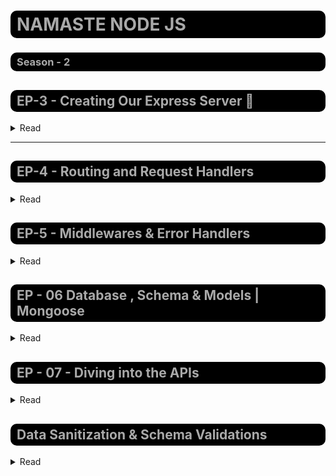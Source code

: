 

<style>
  h1, h2, h3, h4, h5, h6 {
    background-color: #000;
    border-bottom: none;
    color: #A9A9A9;
    padding-top: 5px;
    padding-bottom: 5px;
    padding-left: 10px;
    border-radius: 10px; 
  }
</style>

# NAMASTE NODE JS 
### Season - 2

## EP-3 - Creating Our Express Server 🚀 

<details>
<summary>
Read 
</summary>

Link For Commit [Creating Our Express Server - Link🔗](https://github.com/Praveen-BE/DevTinder/commit/7c50b9c) if you want Checkout😊

> - create a repository
> - initialize the repository
> - node_modules, package.json, package-lock.json
<br> &nbsp;&nbsp;&nbsp; **node_modules** - stores extenal dependencies of the project
<br> &nbsp;&nbsp;&nbsp; **package.json** - contains metadata about node.js project, including its dependencies, scripts, configuration, and other details
<br> &nbsp;&nbsp;&nbsp; **package-lock.json** - contains information about the dependencies and their exact versions for a node.js project 
> - install express
> - create a server
> - Listen port 7777
> - Write request handlers for /test, /hello
> - Install nodemon and Update Scripts inside package.json
> - Differnce Between Carrat and Tilde (^ vs ~)
<br> &nbsp;&nbsp;&nbsp; 
> expample - "express" : "^4.21.5" 
<br> &nbsp;&nbsp;&nbsp; 
> 5 mention **patch** (tiny bug fix) version
<br> &nbsp;&nbsp;&nbsp; 
> 21 mention **Minor** (Minor Upgrade has Backward compatibilty) version
<br> &nbsp;&nbsp;&nbsp; 
> 4 mention **Major** (Major Upgrade don't has Backward compatibilty)  version
>>  | Caret(^) | Tilde(~) |
>> |:---------:| :---------: |
>> | Update minor Versions | Upadate Major Versions |
> - Whate is the use of "-g" while npm install
> <br> &nbsp;&nbsp;&nbsp; "-g" It installed Globally
</details>

<hr>

## EP-4 - Routing and Request Handlers

<details>
<summary>
Read
</summary>


> - initialize git
> - .gitignore
> - why Package-lock.json need in git repository ?
<br> &nbsp;&nbsp;&nbsp; it Maintaines exact version of the dependencies, <br> it helps to reproducibility, collaboration consistency, security and stability tracking, reproducible builds
> - create a remote repo on github.
> - push code to remote origin
> - Play with routes and route exptensions ex "/hello", "/", "hello/2", "xyz"
> - Order of the Routes Matter a Lot
> - Install Postman app and Make a Workspace/Collection > Test API Call
> - Write Logic to handle GET, POST, PATCH, DELETE http methods API calls and test them on postman

Link For Commit [Explore the HTTP Methods - Link🔗](https://github.com/Praveen-BE/DevTinder/commit/90380f8
) if you want Checkout😊

> - Explore routing and use of ?, + , (), * in the routes
> - Use Regex in routes /a/, /.*fly$/
> - Reading the Query Params in the routes
> - Reading the Dynamic Routes :-
<br> &nbsp;&nbsp;&nbsp; Different end point by api header, Query parameters, Request Body

Link For Commit [Playing With Routes - Link🔗](https://github.com/Praveen-BE/DevTinder/commit/66797d4
) if you want Checkout😊
</details>

## EP-5 - Middlewares & Error Handlers

<details>
<summary>
Read
</summary>

> - Multiple Route Handlers - play with the code
> - next ()
> - next function and error along with res.send()
> - app.use("/route", rH, [rH2, rH3], rH4, rH5);

Link For Commit [Multiple Route Handler - Link🔗](https://github.com/Praveen-BE/DevTinder/commit/7e5f332
) if you want Checkout😊
> - Why i need multiple route handler ? Answer :- Middleware
<br> // GET /user => Middleware Chain => Request Handler
> - **What is Middleware?**
<br> At its core, middleware in Express.js refers to functions that execute during the lifecycle of a request to a web server. These functions can modify the request and response objects (req, res), and either terminate the request-response cycle or pass control to the next middleware function. <br> 
 **Why Do We Need it?** <br>
Middleware functions can be used for various tasks like logging, authentication, error handling, and more.<br>
In simpler terms, middleware acts as a bridge between the incoming request from the client and the final response from the server.

I read some explainatin, This is One of the Amazing Explanation about Middleware
[Source From Medium By Aryan Kumar](https://medium.com/@finnkumar6/understanding-middleware-in-express-js-a-comprehensive-guide-5b13d72427fa)
> - How Express JS Basically handles request behind the scenes
> - Write a dummy auth middlewares for Admin
> - Write a dummy auth middlewares for all user routes, except /user/login

Link For Commit [Writing Dummy Auth Middleware - Link🔗](https://github.com/Praveen-BE/DevTinder/commit/54c5de1
) if you want Checkout😊
> - Error handling app.use("/", (err, req, res, next)=>{ // code })
> - Proper Way of Error Handling is try Catch But Wild card also nessasary

Link For Commit [ WildCard Error Handler - Link🔗](https://github.com/Praveen-BE/DevTinder/commit/631eb3d
) if you want Checkout😊

</details>

## EP - 06 Database , Schema & Models | Mongoose

<details>
<summary>
Read
</summary>

> - Create a free Cluster on MongoDB Official
> - Mongo Atlas , Connect Your application to the database not Cluster "Connection-URI"/DevTinder
> - Call the Connect DB function and Connect to database before starting application on port 7777
> - Create a User Schema & User Models - I face weird Error "User" 😒 collection not work "users"👍 collections is works well.
> - Create Post/signup API to add data to database
> - Push some documents using API calls from Postman
> - Error Handling Using Try / Catch

Link For Commit [ Database Init with Mongoose - Link🔗](https://github.com/Praveen-BE/DevTinder/commit/e5d04d5
) if you want Checkout😊

</details>

## EP - 07 - Diving into the APIs

<details>
<summary>
Read
</summary>

> - JS Objects vs JSON

> | JS Objects | JSON |
> | ---- | -----|
>  JavaScript is designed on a simple object-based paradigm. An object is a collection of properties, and a property is an association between a name (or key) and a value. A property's value can be a function, in which case the property is known as a method | JavaScript Object Notation (JSON) is a standard text-based format for representing structured data based on JavaScript object syntax |

> I already used many times **express.json()** middle ware but I don't know why i use it😆 now I Understand
> - Make your signup API dynamic to receive data from the end User

Link For Commit [ Dynamic Data in Signup API - Link🔗](https://github.com/Praveen-BE/DevTinder/commit/4d89b8c
) if you want Checkout😊

> - user findOne with duplicate email ids, which object returned
> - API - Get user By email
> - API - Feed API - Get "/feed" - get all the users from the database
> - API - Get user by ID (model.findById()) => Some Fake user Id get emty result, Some Fake user Id Get Throw Error😒 

Link For Commit [ Get API - Link🔗](https://github.com/Praveen-BE/DevTinder/commit/c88c884
) if you want Checkout😊

> - Create a Delete User API
> - Difference Between Patch and Put <br> Patch - update only modified field, empty value didn't replace original value
<br> Put - all value replaced empty string also replace the content value
> - API - Update a User
> - Explore the mongoose Documentation for Model methods
> - What are Options in a Model.findOneAndUpdate method, explore more about it.
> - API - Update the user with emailId

Link For Commit [ API delete and Patch PUT - Link🔗](https://github.com/Praveen-BE/DevTinder/commit/92fb0d5
) if you want Checkout😊

</details>

## Data Sanitization & Schema Validations

<details>
<summary> Read </summary>

> - Explore Schema type options from the documentation
> - Add required, Unique, Lowercase, min, minlength rim
> - Add default
> - Create a custom validation function for gender
> - Improve the DB Schema put all appropriate validation on Each field in Schema
> - Add API level Validation on patch request & Signup past api
> - Data Sanitizing - Add API validation for Each field

Link For Commit [ Schema Validation & API Level Data Sanitization - Link🔗](https://github.com/Praveen-BE/DevTinder/commit/aa3d537
) if you want Checkout😊

> - Install Validation
> - Explore  validator Library function and use validation function for password, email, photoUrl
> - **Never Trust req.body**

Link For Commit [ Explore Validation Library - Link🔗](https://github.com/Praveen-BE/DevTinder/commit/
) if you want Checkout😊

</details>